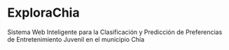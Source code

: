 # ExploraChia
Sistema Web Inteligente para la Clasificación y Predicción de Preferencias de Entretenimiento Juvenil en el municipio Chía
